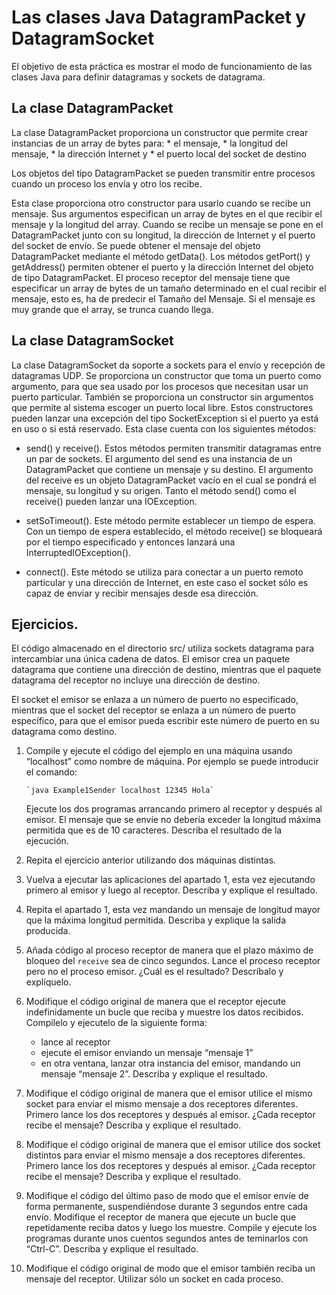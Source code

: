 # Las clases Java DatagramPacket y DatagramSocket

El objetivo de esta práctica es mostrar el modo de funcionamiento de las
clases Java para definir datagramas y sockets de datagrama.

## La clase DatagramPacket

  La clase DatagramPacket proporciona un constructor que permite crear instancias de
  un array de bytes para: 
    * el mensaje, 
    * la longitud del mensaje, 
    * la dirección Internet y 
    * el puerto local del socket de destino

  Los objetos del tipo DatagramPacket se pueden transmitir entre procesos cuando un
  proceso los envía y otro los recibe.

  Esta clase proporciona otro constructor para usarlo cuando se recibe un mensaje. 
  Sus argumentos especifican un array de bytes en el que recibir el mensaje y 
  la longitud del array. 
  Cuando se recibe un mensaje se pone en el DatagramPacket junto con su longitud,
  la dirección de Internet y el puerto del socket de envío.
  Se puede obtener el mensaje del objeto DatagramPacket mediante el método getData().
  Los métodos getPort() y getAddress() permiten obtener el puerto y la dirección
  Internet del objeto de tipo DatagramPacket.
  El proceso receptor del mensaje tiene que especificar un array de bytes de un tamaño
  determinado en el cual recibir el mensaje, esto es, ha de predecir el Tamaño del Mensaje. 
  Si el mensaje es muy grande que el array, se trunca cuando llega. 

## La clase DatagramSocket

  La clase DatagramSocket da soporte a sockets para el envío y recepción de datagramas UDP.
  Se proporciona un constructor que toma un puerto como argumento, para que sea
  usado por los procesos que necesitan usar un puerto particular. 
  También se proporciona un constructor sin argumentos que permite al sistema escoger un 
  puerto local libre. 
  Estos constructores pueden lanzar una excepción del tipo SocketException si el puerto ya
  está en uso o si está reservado.
  Esta clase cuenta con los siguientes métodos:

  * send() y receive().
    Estos métodos permiten transmitir datagramas entre un par de sockets. 
    El argumento del send es una instancia de un DatagramPacket que contiene un mensaje
    y su destino. 
    El argumento del receive es un objeto DatagramPacket vacío en el cual se pondrá el mensaje, 
    su longitud y su origen. 
    Tanto el método send() como el receive() pueden lanzar una IOException.
 
  * setSoTimeout().
    Este método permite establecer un tiempo de espera. 
    Con un tiempo de espera establecido, el método receive() se bloqueará por el tiempo 
    especificado y entonces lanzará una InterruptedIOException().

  * connect().
    Este método se utiliza para conectar a un puerto remoto particular y una dirección
    de Internet, en este caso el socket sólo es capaz de enviar y recibir mensajes desde
    esa dirección.

## Ejercicios.

  El código almacenado en el directorio src/ utiliza sockets datagrama para intercambiar 
  una única cadena de datos. 
  El emisor crea un paquete datagrama que contiene una dirección de destino, mientras que 
  el paquete datagrama del receptor no incluye una dirección de destino.

  El socket el emisor se enlaza a un número de puerto no especificado, mientras que el
  socket del receptor se enlaza a un número de puerto específico, para que el emisor pueda
  escribir este número de puerto en su datagrama como destino.

   1. Compile y ejecute el código del ejemplo en una máquina usando “localhost” como
      nombre de máquina. Por ejemplo se puede introducir el comando:
   
          `java Example1Sender localhost 12345 Hola`
 
      Ejecute los dos programas arrancando primero al receptor y después al emisor. 
      El mensaje que se envíe no debería exceder la longitud máxima permitida que es 
      de 10 caracteres.
      Describa el resultado de la ejecución.
 
   2. Repita el ejercicio anterior utilizando dos máquinas distintas. 
 
   3. Vuelva a ejecutar las aplicaciones del apartado 1, esta vez ejecutando primero al
      emisor y luego al receptor.
      Describa y explique el resultado.
 
   4. Repita el apartado 1, esta vez mandando un mensaje de longitud mayor que la
      máxima longitud permitida.
      Describa y explique la salida producida.
 
   5. Añada código al proceso receptor de manera que el plazo máximo de bloqueo del
      `receive` sea de cinco segundos. 
      Lance el proceso receptor pero no el proceso emisor.
      ¿Cuál es el resultado? Descríbalo y explíquelo.
 
   6. Modifique el código original de manera que el receptor ejecute indefinidamente un
      bucle que reciba y muestre los datos recibidos. 
      Compílelo y ejecutelo de la siguiente forma:
        - lance al receptor
        - ejecute el emisor enviando un mensaje “mensaje 1”
        - en otra ventana, lanzar otra instancia del emisor, mandando un mensaje “mensaje 2”.
      Describa y explique el resultado.
 
   7. Modifique el código original de manera que el emisor utilice el mismo socket para
      enviar el mismo mensaje a dos receptores diferentes. 
      Primero lance los dos receptores y después al emisor. 
      ¿Cada receptor recibe el mensaje? Describa y explique el resultado.
 
   8. Modifique el código original de manera que el emisor utilice dos socket distintos
      para enviar el mismo mensaje a dos receptores diferentes. 
      Primero lance los dos receptores y después al emisor. 
      ¿Cada receptor recibe el mensaje? 
      Describa y explique el resultado.
 
   9. Modifique el código del último paso de modo que el emisor envíe de forma permanente,
      suspendiéndose durante 3 segundos entre cada envío.
      Modifique el receptor de manera que ejecute un bucle que repetidamente reciba datos
      y luego los muestre.
      Compile y ejecute los programas durante unos cuentos segundos antes de teminarlos
      con “Ctrl-C”.
      Describa y explique el resultado.
 
  10. Modifique el código original de modo que el emisor también reciba un mensaje del
      receptor. Utilizar sólo un socket en cada proceso. 
